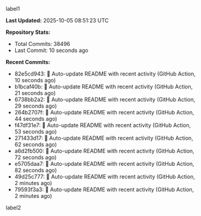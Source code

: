 
label1 
<!-- ACTIVITY_START -->
**Last Updated:** 2025-10-05 08:51:23 UTC

**Repository Stats:**
- Total Commits: 38496
- Last Commit: 10 seconds ago

**Recent Commits:**
- 82e5cd943: 🤖 Auto-update README with recent activity (GitHub Action, 10 seconds ago)
- b1bcaf40b: 🤖 Auto-update README with recent activity (GitHub Action, 21 seconds ago)
- 6738bb2a2: 🤖 Auto-update README with recent activity (GitHub Action, 29 seconds ago)
- 264b2707f: 🤖 Auto-update README with recent activity (GitHub Action, 44 seconds ago)
- f47df31e7: 🤖 Auto-update README with recent activity (GitHub Action, 53 seconds ago)
- 271433d17: 🤖 Auto-update README with recent activity (GitHub Action, 62 seconds ago)
- a6d2fb500: 🤖 Auto-update README with recent activity (GitHub Action, 72 seconds ago)
- e5705daa7: 🤖 Auto-update README with recent activity (GitHub Action, 82 seconds ago)
- 49d25c777: 🤖 Auto-update README with recent activity (GitHub Action, 2 minutes ago)
- 79593f3a3: 🤖 Auto-update README with recent activity (GitHub Action, 2 minutes ago)
<!-- ACTIVITY_END -->

label2
